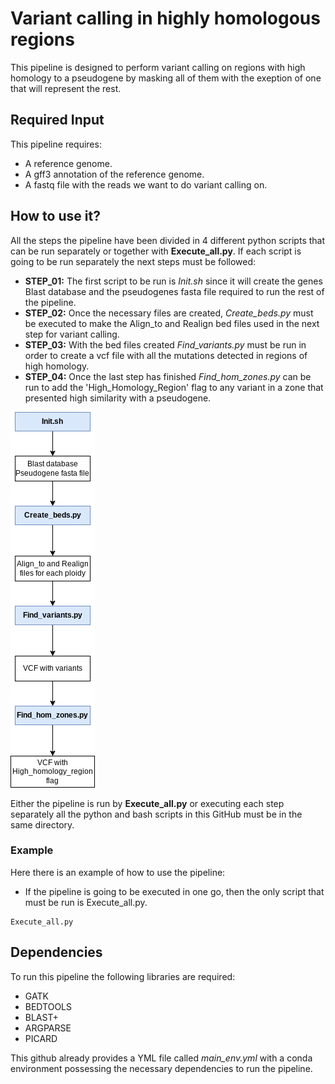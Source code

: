 # Variant calling in highly homologous regions
This pipeline is designed to perform variant calling on regions with high homology to a pseudogene by masking all of them with the exeption of one that will represent the rest.

## Required Input
This pipeline requires:
  - A reference genome.
  - A gff3 annotation of the reference genome.
  - A fastq file with the reads we want to do variant calling on.
  
## How to use it?
All the steps the pipeline have been divided in 4 different python scripts that can be run separately or together with **Execute_all.py**. If each script is going to be run separately the next steps must be followed:

  - **STEP_01:** The first script to be run is _Init.sh_ since it will create the genes Blast database and the pseudogenes fasta file required to run the rest of the pipeline.
  - **STEP_02:** Once the necessary files are created, _Create_beds.py_ must be executed to make the Align_to and Realign bed files used in the next step for variant calling.
  - **STEP_03:** With the bed files created _Find_variants.py_ must be run in order to create a vcf file with all the mutations detected in regions of high homology.
  - **STEP_04:** Once the last step has finished _Find_hom_zones.py_ can be run to add the 'High_Homology_Region' flag to any variant in a zone that presented high similarity with a pseudogene.

![](Images/Scheme.drawio.png)

Either the pipeline is run by **Execute_all.py** or executing each step separately all the python and bash scripts in this GitHub must be in the same directory.

### Example
Here there is an example of how to use the pipeline:
  - If the pipeline is going to be executed in one go, then the only script that must be run is Execute_all.py.
```
Execute_all.py 
```

## Dependencies
To run this pipeline the following libraries are required:
  - GATK
  - BEDTOOLS
  - BLAST+
  - ARGPARSE
  - PICARD
 
 This github already provides a YML file called _main_env.yml_ with a conda environment possessing the necessary dependencies to run the pipeline.
